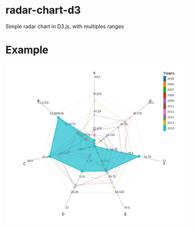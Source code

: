 radar-chart-d3
==============

Simple radar chart in D3.js, with multiples ranges

Example
=======

![alt tag](example/radar_sample.png)
